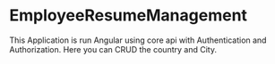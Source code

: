 # EmployeeResumeManagement
 This Application is run Angular using core api with Authentication and Authorization. Here you can CRUD the country and City.
